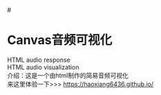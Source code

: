 #<h1>Canvas音频可视化</h1>
HTML audio response<br/>
HTML audio visualization<br/>
介绍：这是一个由html制作的简易音频可视化<br/>
来这里体验一下>>> https://haoxiang6436.github.io/<br/>

